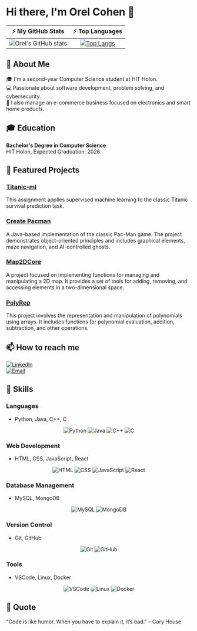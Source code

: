 # Hi there, I'm Orel Cohen 👋

| ⚡ My GitHub Stats | ⚡ Top Languages |
|:------------------:|:-------------------------:|
| ![Orel's GitHub stats](https://github-readme-stats.vercel.app/api?username=OrelCohenTech&show_icons=true&rank_icon=github&theme=merko&icon_color=4fd1c5&cache_seconds=1800) | [![Top Langs](https://github-readme-stats.vercel.app/api/top-langs/?username=OrelCohenTech&hide=jupyter%20notebook&layout=compact&langs_count=6&card_width=450&theme=merko)](https://github.com/anuraghazra/github-readme-stats&cache_seconds=1800) |

## 🚀 About Me

🎓 I'm a second-year Computer Science student at HIT Holon.  
💻 Passionate about software development, problem solving, and cybersecurity.  
🛒 I also manage an e-commerce business focused on electronics and smart home products.

## 🎓 Education

**Bachelor's Degree in Computer Science**  
HIT Holon, Expected Graduation: 2026

## 🚀 Featured Projects

### [Titanic-ml](https://github.com/OrelCohenTech/titanic-ml-assignment)
This assignment applies supervised machine learning to the classic Titanic survival prediction task.

### [Create Pacman](https://github.com/OrelCohenTech/Create_Pacman)
A Java-based implementation of the classic Pac-Man game. The project demonstrates object-oriented principles and includes graphical elements, maze navigation, and AI-controlled ghosts.

### [Map2DCore](https://github.com/OrelCohenTech/Map2DCore)
A project focused on implementing functions for managing and manipulating a 2D map. It provides a set of tools for adding, removing, and accessing elements in a two-dimensional space.

### [PolyRep](https://github.com/OrelCohenTech/PolyRep-)
This project involves the representation and manipulation of polynomials using arrays. It includes functions for polynomial evaluation, addition, subtraction, and other operations.

## 📫 How to reach me

[![LinkedIn](https://img.shields.io/badge/LinkedIn-%230077B5.svg?&style=for-the-badge&logo=linkedin&logoColor=white)](https://www.linkedin.com/in/orel-cohen-expert/)  
[![Email](https://img.shields.io/badge/Email-%23D14836.svg?&style=for-the-badge&logo=gmail&logoColor=white)](mailto:orelcohen953@gmail.com)

## 🧠 Skills

### Languages
- Python, Java, C++, C  
<p align="center">
  <img src="https://skillicons.dev/icons?i=py" alt="Python" />
  <img src="https://skillicons.dev/icons?i=java" alt="Java" />
  <img src="https://skillicons.dev/icons?i=cpp" alt="C++" />
  <img src="https://skillicons.dev/icons?i=c" alt="C" />
</p>

### Web Development
- HTML, CSS, JavaScript, React  
<p align="center">
  <img src="https://skillicons.dev/icons?i=html" alt="HTML" />
  <img src="https://skillicons.dev/icons?i=css" alt="CSS" />
  <img src="https://skillicons.dev/icons?i=javascript" alt="JavaScript" />
  <img src="https://skillicons.dev/icons?i=react" alt="React" />
</p>

### Database Management
- MySQL, MongoDB  
<p align="center">
  <img src="https://skillicons.dev/icons?i=mysql" alt="MySQL" />
  <img src="https://skillicons.dev/icons?i=mongodb" alt="MongoDB" />
</p>

### Version Control
- Git, GitHub  
<p align="center">
  <img src="https://skillicons.dev/icons?i=git" alt="Git" />
  <img src="https://skillicons.dev/icons?i=github" alt="GitHub" />
</p>

### Tools
- VSCode, Linux, Docker  
<p align="center">
  <img src="https://skillicons.dev/icons?i=vscode" alt="VSCode" />
  <img src="https://skillicons.dev/icons?i=linux" alt="Linux" />
  <img src="https://skillicons.dev/icons?i=docker" alt="Docker" />
</p>

## 💬 Quote
"Code is like humor. When you have to explain it, it’s bad." – Cory House

